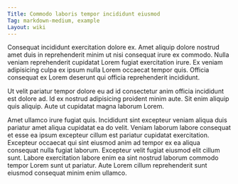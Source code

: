 ```yaml
---
Title: Commodo laboris tempor incididunt eiusmod
Tag: markdown-medium, example
Layout: wiki
---
```

Consequat incididunt exercitation dolore ex. Amet aliquip dolore nostrud amet duis in reprehenderit minim ut nisi consequat irure ex commodo. Nulla veniam reprehenderit cupidatat Lorem fugiat exercitation irure. Ex veniam adipisicing culpa ex ipsum nulla Lorem occaecat tempor quis. Officia consequat ex Lorem deserunt qui officia reprehenderit incididunt.

Ut velit pariatur tempor dolore eu ad id consectetur anim officia incididunt est dolore ad. Id ex nostrud adipisicing proident minim aute. Sit enim aliquip quis aliquip. Aute ut cupidatat magna laborum Lorem.

Amet ullamco irure fugiat quis. Incididunt sint excepteur veniam aliqua duis pariatur amet aliqua cupidatat ea do velit. Veniam laborum labore consequat et esse ea ipsum excepteur cillum est pariatur cupidatat exercitation. Excepteur occaecat qui sint eiusmod anim ad tempor ex ea aliqua consequat nulla fugiat laborum. Excepteur velit fugiat eiusmod elit cillum sunt. Labore exercitation labore enim ea sint nostrud laborum commodo tempor Lorem sunt ut pariatur. Aute Lorem cillum reprehenderit sunt eiusmod consequat minim enim ullamco.